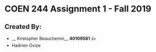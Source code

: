# COEN 244 Assignment 1 - Fall 2019

## Created By:
- __ Kristopher Beauchemin__  __40109581__ :+1:   
- Hadrien Ovize
